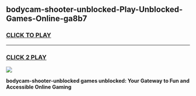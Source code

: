 
## bodycam-shooter-unblocked-Play-Unblocked-Games-Online-ga8b7
<h3>
<a href="https://premium76.site?title=bodycam-shooter-unblocked&ref=25A">CLICK TO PLAY</a></h3>
<hr>

<h3>
<a href="https://premium76.site?title=bodycam-shooter-unblocked&ref=25A">CLICK 2 PLAY</a>
  
</h3>

<a href="https://premium76.site?title=bodycam-shooter-unblocked&ref=25A"><img src="https://clearcache.store/games.png"></a>


**bodycam-shooter-unblocked games unblocked: Your Gateway to Fun and Accessible Online Gaming**
